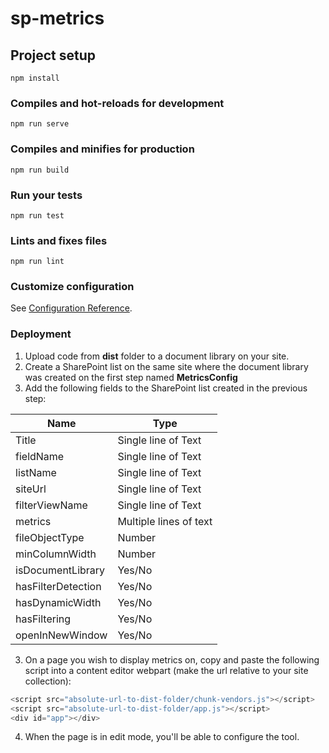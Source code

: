 # sp-metrics

## Project setup
```
npm install
```

### Compiles and hot-reloads for development
```
npm run serve
```

### Compiles and minifies for production
```
npm run build
```

### Run your tests
```
npm run test
```

### Lints and fixes files
```
npm run lint
```

### Customize configuration
See [Configuration Reference](https://cli.vuejs.org/config/).

### Deployment
1. Upload code from **dist** folder to a document library on your site.
2. Create a SharePoint list on the same site where the document library was created on the first step named **MetricsConfig**
3. Add the following fields to the SharePoint list created in the previous step:
<center>

| **Name**               | **Type**                   |
|--------------------|------------------------|
| Title              | Single line of Text    |
| fieldName          | Single line of Text    |
| listName           | Single line of Text    |
| siteUrl            | Single line of Text    |
| filterViewName     | Single line of Text    |
| metrics            | Multiple lines of text |
| fileObjectType     | Number                 |
| minColumnWidth     | Number                 |
| isDocumentLibrary  | Yes/No                 |
| hasFilterDetection | Yes/No                 |
| hasDynamicWidth    | Yes/No                 |
| hasFiltering       | Yes/No                 |
| openInNewWindow    | Yes/No                 |
</center>

3. On a page you wish to display metrics on, copy and paste the following script into a content editor webpart (make the url relative to your site collection):
``` javascript
<script src="absolute-url-to-dist-folder/chunk-vendors.js"></script>
<script src="absolute-url-to-dist-folder/app.js"></script>
<div id="app"></div>
```
4. When the page is in edit mode, you'll be able to configure the tool.
